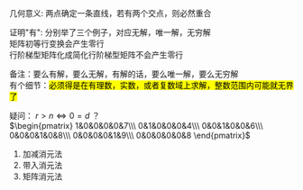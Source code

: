 几何意义: 两点确定一条直线，若有两个交点，则必然重合  
  
证明"有": 分别举了三个例子，对应无解，唯一解，无穷解  
矩阵初等行变换会产生零行  
行阶梯型矩阵化成简化行阶梯型矩阵不会产生零行  
  
备注：要么有解，要么无解，有解的话，要么唯一解，要么无穷解  
有个细节：<mark>必须得是在有理数，实数，或者复数域上求解，整数范围内可能就无界了</mark>  
  
疑问： $r>n\Leftrightarrow0=d$ ？  
 $\begin{pmatrix}  
1&0&0&0&0&7\\\  
0&1&0&0&0&4\\\  
0&0&1&0&0&6\\\  
0&0&0&1&0&8\\\  
0&0&0&0&1&9\\\  
0&0&0&0&0&8  
\end{pmatrix}$  
  
1. 加减消元法  
2. 带入消元法  
3. 矩阵消元法  
